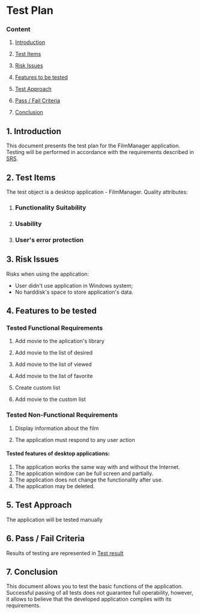 # Test Plan

### Content

1.  [Introduction](https://github.com/ussnik209/FilmManager/blob/master/Documents/Test%20Plan.md#1-introduction)
    
2.  [Test Items](https://github.com/ussnik209/FilmManager/blob/master/Documents/Test%20Plan.md#2-test-items)
    
3.  [Risk Issues](https://github.com/ussnik209/FilmManager/blob/master/Documents/Test%20Plan.md#3-risk-issues)
    
4.  [Features to be tested](https://github.com/ussnik209/FilmManager/blob/master/Documents/Test%20Plan.md#4-features-to-be-tested)

5.  [Test Approach](https://github.com/ussnik209/FilmManager/blob/master/Documents/Test%20Plan.md#5-test-approach)

6.  [Pass / Fail Criteria](https://github.com/ussnik209/FilmManager/blob/master/Documents/Test%20Plan.md#6-pass--fail-criteria)
    
7.  [Conclusion](https://github.com/ussnik209/FilmManager/blob/master/Documents/Test%20Plan.md#6-pass--fail-criteria)
    

## 1. Introduction

This document presents the test plan for the FilmManager application. Testing will be performed in accordance with the requirements described in [SRS](https://github.com/ussnik209/FilmManager/blob/master/Documents/SRS.md).

## 2. Test Items
The test object is a desktop application - FilmManager.
Quality attributes:
1.  ### Functionality Suitability

2.  ### Usability
    
3. ### User's error protection


## 3. Risk Issues

Risks when using the application:

-   User didn't use application in Windows system; 
-   No harddisk's space to store application's data.

## 4. Features to be tested

### Tested Functional Requirements

1. Add movie to the aplication's library

2. Add movie to the list of desired

3. Add movie to the list of viewed

4. Add movie to the list of favorite

5. Create custom list

6. Add movie to the custom list

### Tested Non-Functional Requirements

1. Display information about the film

2. The application must respond to any user action


#### Tested features of desktop applications:
1. The application works the same way with and without the Internet.
2. The application window can be full screen and partially.
3. The application does not change the functionality after use.
4. The application may be deleted.

## 5. Test Approach

The application will be tested manually
## 6. Pass / Fail Criteria

Results of testing are represented in [Test result]()

## 7. Conclusion

This document allows you to test the basic functions of the application. Successful passing of all tests does not guarantee full operability, however, it allows to believe that the developed application complies with its requirements.

